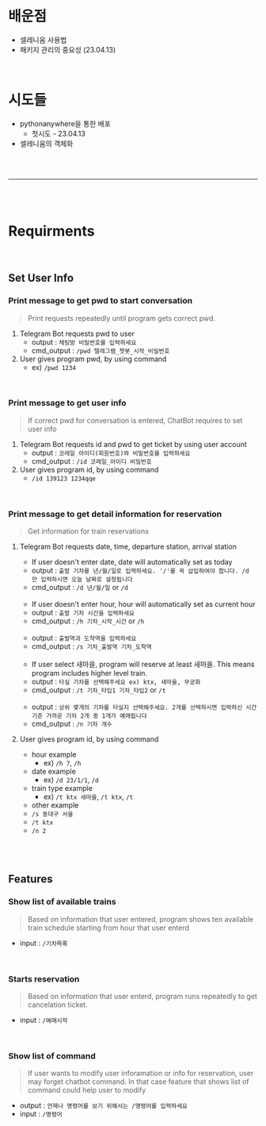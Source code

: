 # 배운점
- 셀레니움 사용법
- 패키지 관리의 중요성 (23.04.13)

<br>

# 시도들
- pythonanywhere을 통한 배포 
  - 첫시도 - 23.04.13
- 셀레니움의 객체화

<br>
<br>

<hr>

<br>
<br>

# Requirments

<br>

## Set User Info

### Print message to get pwd to start conversation
> Print requests repeatedly until program gets correct pwd. 
1. Telegram Bot requests pwd to user
    * output : `채팅방 비밀번호를 입력하세요`
    * cmd_output : `/pwd 텔레그램_챗봇_시작_비밀번호` 
2. User gives program pwd, by using command
    * ex) `/pwd 1234` 

<br>

### Print message to get user info
> If correct pwd for conversation is entered, ChatBot requires to set user info 
1. Telegram Bot requests id and pwd to get ticket by using user account
    * output : `코레일 아이디(회원번호)와 비밀번호를 입력하세요`
    * cmd_output : `/id 코레일_아이디 비밀번호`
2. User gives program id, by using command
    * `/id 139123 1234qqe` 

<br>

### Print message to get detail information for reservation
> Get information for train reservations
1. Telegram Bot requests date, time, departure station, arrival station
    * If user doesn't enter date, date will automatically set as today
    * output : `출발 기차를 년/월/일로 입력하세요. '/'를 꼭 삽입하여야 합니다. /d 만 입력하시면 오늘 날짜로 설정됩니다`
    * cmd_output : `/d 년/월/일` or `/d`
    
    <br>
    
    * If user doesn't enter hour, hour will automatically set as current hour
    * output : `출발 기차 시간을 입력하세요`
    * cmd_output : `/h 기차_시작_시간` or `/h`
    
    <br>
    
    * output : `출발역과 도착역을 입력하세요` 
    * cmd_output : `/s 기차_출발역 기차_도착역`
    
    <br>
    
    * If user select 새마을, program will reserve at least 새마을. This means program includes higher level train.  
    * output : `타실 기차를 선택해주세요 ex) ktx, 새마을, 무궁화`
    * cmd_output : `/t 기차_타입1 기차_타입2` or `/t`
    
    <br>
    
    * output : `상위 몇개의 기차를 타실지 선택해주세요. 2개를 선택하시면 입력하신 시간 기준 가까운 기차 2개 중 1개가 예매됩니다`
    * cmd_output : `/n 기차 개수`
2. User gives program id, by using command
    * hour example
      * ex) `/h 7`, `/h`
    * date example
      * ex) `/d 23/1/1`, `/d`
    * train type example
      * ex) `/t ktx 새마을`, `/t ktx`, `/t`
    * other example
    * `/s 동대구 서울`
    * `/t ktx`
    * `/n 2`

<br><br>

## Features

### Show list of available trains
> Based on information that user entered, program shows ten available train schedule starting from hour that user enterd 
* input : `/기차목록` 
<br>

### Starts reservation
> Based on information that user enterd, program runs repeatedly to get cancelation ticket. 
* input : `/예매시작` 

<br>

### Show list of command
> If user wants to modify user inforamation or info for reservation, user may forget chatbot command. In that case feature that shows list of command could help user to modify
* output : `언제나 명령어를 보기 위해서는 /명령어를 입력하세요`
* input : `/명령어` 
